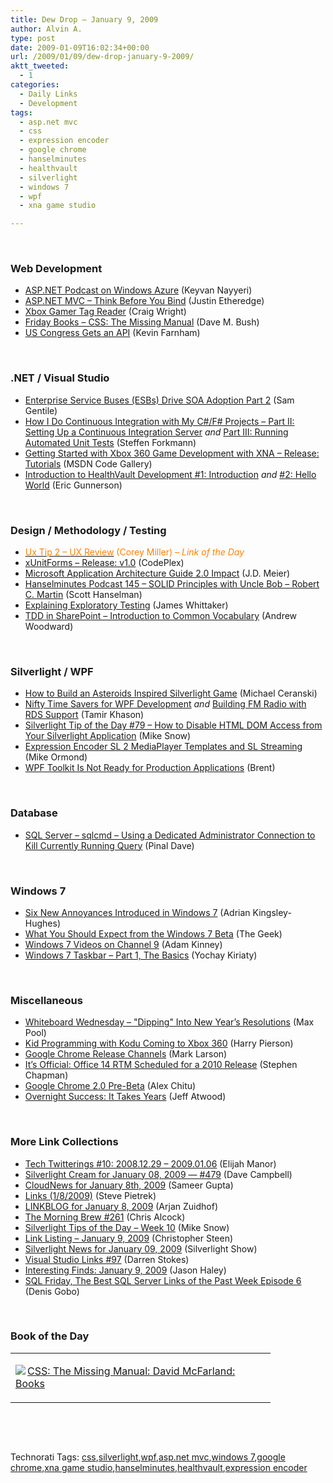 ```yaml
---
title: Dew Drop – January 9, 2009
author: Alvin A.
type: post
date: 2009-01-09T16:02:34+00:00
url: /2009/01/09/dew-drop-january-9-2009/
aktt_tweeted:
  - 1
categories:
  - Daily Links
  - Development
tags:
  - asp.net mvc
  - css
  - expression encoder
  - google chrome
  - hanselminutes
  - healthvault
  - silverlight
  - windows 7
  - wpf
  - xna game studio

---
```

&#160;

### Web Development

  * <a target="_blank" href="http://nayyeri.net/blog/asp-net-podcast-on-windows-azure/">ASP.NET Podcast on Windows Azure</a> (Keyvan Nayyeri)
  * <a target="_blank" href="http://dotnet.dzone.com/news/aspnet-mvc-think-before-you-bi">ASP.NET MVC &#8211; Think Before You Bind</a> (Justin Etheredge)
  * <a target="_blank" href="http://www.codeproject.com/KB/applications/XboxTagReader.aspx">Xbox Gamer Tag Reader</a> (Craig Wright)
  * <a target="_blank" href="http://blog.dmbcllc.com/2009/01/09/friday-books-css-the-missing-manual/">Friday Books &#8211; CSS: The Missing Manual</a> (Dave M. Bush)
  * <a target="_blank" href="http://blog.programmableweb.com/2009/01/09/us-congress-gets-an-api/">US Congress Gets an API</a> (Kevin Farnham)

&#160;

### .NET / Visual Studio

  * <a target="_blank" href="http://samgentile.com/Web/neuron-esb/enterprise-service-buses-esbs-drive-soa-adoption-part-2/">Enterprise Service Buses (ESBs) Drive SOA Adoption Part 2</a> (Sam Gentile)
  * <a target="_blank" href="http://www.navision-blog.de/2009/01/08/how-i-do-continuous-integration-part-ii-continuous-integration-server/">How I Do Continuous Integration with My C#/F# Projects &#8211; Part II: Setting Up a Continuous Integration Server</a>&#160;_and_&#160;<a target="_blank" href="http://www.navision-blog.de/2009/01/08/how-i-do-continuous-integration-part-3-running-automated-unittests/">Part III: Running Automated Unit Tests</a> (Steffen Forkmann)
  * <a target="_blank" href="http://code.msdn.microsoft.com/XNAINXBOX360/Release/ProjectReleases.aspx?ReleaseId=2040">Getting Started with Xbox 360 Game Development with XNA &#8211; Release: Tutorials</a> (MSDN Code Gallery)
  * <a target="_blank" href="http://blogs.msdn.com/ericgu/archive/2009/01/08/introduction-to-healthvault-development-1-introduction.aspx">Introduction to HealthVault Development #1: Introduction</a>&#160;_and_&#160;<a target="_blank" href="http://blogs.msdn.com/ericgu/archive/2009/01/08/introduction-to-healthvault-development-2-hello-world.aspx">#2: Hello World</a> (Eric Gunnerson)

&#160;

### Design / Methodology / Testing

  * <a target="_blank" href="http://www.coreysportfolio.com/post/2009/01/Ux-Tip-2---UX-Review.aspx"><font color="#ff8000">Ux Tip 2 &#8211; UX Review</font></a> <font color="#ff8000">(Corey Miller)<em> – Link of the Day</em></font>
  * <a target="_blank" href="http://www.codeplex.com/xunitforms/Release/ProjectReleases.aspx?ReleaseId=21453">xUnitForms &#8211; Release: v1.0</a> (CodePlex)
  * <a target="_blank" href="http://blogs.msdn.com/jmeier/archive/2009/01/09/microsoft-application-architecture-guide-2-0-impact.aspx">Microsoft Application Architecture Guide 2.0 Impact</a> (J.D. Meier)
  * <a target="_blank" href="http://www.hanselman.com/blog/HanselminutesPodcast145SOLIDPrinciplesWithUncleBobRobertCMartin.aspx">Hanselminutes Podcast 145 &#8211; SOLID Principles with Uncle Bob &#8211; Robert C. Martin</a> (Scott Hanselman)
  * <a target="_blank" href="http://blogs.msdn.com/james_whittaker/archive/2009/01/08/explaining-exploratory-testing.aspx">Explaining Exploratory Testing</a> (James Whittaker)
  * <a target="_blank" href="http://www.21apps.com/sharepoint/tdd-with-di-vocabulary/">TDD in SharePoint &#8211; Introduction to Common Vocabulary</a> (Andrew Woodward)

&#160;

### Silverlight / WPF

  * <a target="_blank" href="http://www.codeproject.com/KB/silverlight/SpaceRocks.aspx">How to Build an Asteroids Inspired Silverlight Game</a> (Michael Ceranski)
  * <a target="_blank" href="http://khason.net/dev/nifty-time-savers-for-wpf-development/">Nifty Time Savers for WPF Development</a>&#160;_and_&#160;<a target="_blank" href="http://www.codeproject.com/KB/WPF/fmradio.aspx">Building FM Radio with RDS Support</a> (Tamir Khason)
  * <a target="_blank" href="http://silverlight.net/blogs/msnow/archive/2009/01/08/silverlight-tip-of-the-day-73-how-to-disable-html-dom-access-from-your-silverlight-application.aspx">Silverlight Tip of the Day #79 &#8211; How to Disable HTML DOM Access from Your Silverlight Application</a> (Mike Snow)
  * <a target="_blank" href="http://blogs.msdn.com/mikeormond/archive/2009/01/08/expression-encoder-sl-2-mediaplayer-templates-and-sl-streaming.aspx">Expression Encoder SL 2 MediaPlayer Templates and SL Streaming</a> (Mike Ormond)
  * <a target="_blank" href="http://www.codesnack.com/2009/01/08/wpf-toolkit-is-not-ready-for-production-applications/">WPF Toolkit Is Not Ready for Production Applications</a> (Brent)

&#160;

### Database

  * <a target="_blank" href="http://blog.sqlauthority.com/2009/01/09/sql-server-sqlcmd-using-a-dedicated-administrator-connection-to-kill-currently-running-query/">SQL Server &#8211; sqlcmd &#8211; Using a Dedicated Administrator Connection to Kill Currently Running Query</a> (Pinal Dave)

&#160;

### Windows 7

  * <a target="_blank" href="http://blogs.zdnet.com/hardware/?p=3261">Six New Annoyances Introduced in Windows 7</a> (Adrian Kingsley-Hughes)
  * <a target="_blank" href="http://www.howtogeek.com/howto/the-geek-blog/what-you-should-expect-from-the-windows-7-beta/">What You Should Expect from the Windows 7 Beta</a> (The Geek)
  * <a target="_blank" href="http://adamkinney.com/blog/396/default.aspx">Windows 7 Videos on Channel 9</a> (Adam Kinney)
  * <a target="_blank" href="http://blogs.msdn.com/yochay/archive/2009/01/06/windows-7-taskbar-part-1-the-basics.aspx">Windows 7 Taskbar &#8211; Part 1, The Basics</a> (Yochay Kiriaty)

&#160;

### Miscellaneous

  * <a target="_blank" href="http://www.codesqueeze.com/whiteboard-wednesday-dipping-into-new-years-resolutions/">Whiteboard Wednesday &#8211; "Dipping" Into New Year&#8217;s Resolutions</a> (Max Pool)
  * <a target="_blank" href="http://devhawk.net/2009/01/08/Kid+Programming+With+Kodu+Coming+To+Xbox+360.aspx">Kid Programming with Kodu Coming to Xbox 360</a> (Harry Pierson)
  * <a target="_blank" href="http://blog.chromium.org/2009/01/google-chrome-release-channels.html">Google Chrome Release Channels</a> (Mark Larson)
  * <a target="_blank" href="http://uxevangelist.blogspot.com/2009/01/its-official-office-14-rtm-scheduled.html">It&#8217;s Official: Office 14 RTM Scheduled for a 2010 Release</a> (Stephen Chapman)
  * <a target="_blank" href="http://googlesystem.blogspot.com/2009/01/google-chrome-20-pre-beta.html">Google Chrome 2.0 Pre-Beta</a> (Alex Chitu)
  * <a target="_blank" href="http://www.codinghorror.com/blog/archives/001207.html">Overnight Success: It Takes Years</a> (Jeff Atwood)

&#160;

### More Link Collections

  * <a target="_blank" href="http://webdevdotnet.blogspot.com/2009/01/tech-twitterings-10-20081229-20090106.html">Tech Twitterings #10: 2008.12.29 &#8211; 2009.01.06</a> (Elijah Manor)
  * <a target="_blank" href="http://geekswithblogs.net/WynApseTechnicalMusings/archive/2009/01/08/128495.aspx">Silverlight Cream for January 08, 2009 &#8212; #479</a> (Dave Campbell)
  * <a target="_blank" href="http://www.cloudave.com/link/cloudnews-for-january-8th-2009">CloudNews for January 8th, 2009</a> (Sameer Gupta)
  * <a target="_blank" href="http://spietrek.blogspot.com/2009/01/links-182009.html">Links (1/8/2009)</a> (Steve Pietrek)
  * <a target="_blank" href="http://www.arjansworld.com/2009/01/08/linkblog-for-january-8-2009/">LINKBLOG for January 8, 2009</a> (Arjan Zuidhof)
  * <a target="_blank" href="http://blog.cwa.me.uk/2009/01/09/the-morning-brew-261/">The Morning Brew #261</a> (Chris Alcock)
  * <a target="_blank" href="http://blogs.msdn.com/webdevtools/archive/2009/01/08/silverlight-tips-of-the-day-week-10.aspx">Silverlight Tips of the Day &#8211; Week 10</a> (Mike Snow)
  * <a target="_blank" href="http://www.dotnetjunkies.com/WebLog/csteen/archive/2009/01/09/565348.aspx">Link Listing &#8211; January 9, 2009</a> (Christopher Steen)
  * <a target="_blank" href="http://www.silverlightshow.net/news/Silverlight-News-for-January-09-2008.aspx">Silverlight News for January 09, 2009</a> (Silverlight Show)
  * <a target="_blank" href="http://visualstudiohacks.com/blog/visual-studio-links-97/">Visual Studio Links #97</a> (Darren Stokes)
  * <a target="_blank" href="http://jasonhaley.com/blog/archive/2009/01/09/142695.aspx">Interesting Finds: January 9, 2009</a> (Jason Haley)
  * <a target="_blank" href="http://blogs.lessthandot.com/index.php/DataMgmt/DataDesign/sql-friday-the-best-sql-server-links-of--6">SQL Friday, The Best SQL Server Links of the Past Week Episode 6</a> (Denis Gobo)

&#160;

### Book of the Day

<div style="padding-bottom: 0px; margin: 0px; padding-left: 0px; padding-right: 0px; display: inline; float: none; padding-top: 0px" id="scid:7dc1bd33-94bd-46fd-a20b-0131235bcd47:679cfe74-874b-496f-984c-18b078912476" class="wlWriterEditableSmartContent">
  <table cellspacing="0" cellpadding="2" width="400" border="0" unselectable="on">
    <tr>
      <td valign="top" width="400">
        <p>
          <a title="CSS: The Missing Manual: David McFarland: Books" href="http://www.amazon.com/exec/obidos/ASIN/0596526873/alvinashcraft-20"><img data-recalc-dims="1" decoding="async" src="https://i0.wp.com/images.amazon.com/images/P/0596526873.01.MZZZZZZZ.jpg?w=660" border="0" align="left" style="float:left" />CSS: The Missing Manual: David McFarland: Books</a>
        </p>
      </td>
    </tr>
  </table>
</div>

&#160;

<div style="padding-bottom: 0px; margin: 0px; padding-left: 0px; padding-right: 0px; display: inline; float: none; padding-top: 0px" id="scid:C16BAC14-9A3D-4c50-9394-FBFEF7A93539:234a1509-050c-4f65-8bc9-db4a71095b68" class="wlWriterEditableSmartContent">
  <!--dotnetkickit-->
</div>

&#160;

<div style="padding-bottom: 0px; margin: 0px; padding-left: 0px; padding-right: 0px; display: inline; float: none; padding-top: 0px" id="scid:0767317B-992E-4b12-91E0-4F059A8CECA8:8ab7c7bd-ad27-443e-914d-3a880edcaf5a" class="wlWriterEditableSmartContent">
  Technorati Tags: <a href="http://technorati.com/tags/css" rel="tag">css</a>,<a href="http://technorati.com/tags/silverlight" rel="tag">silverlight</a>,<a href="http://technorati.com/tags/wpf" rel="tag">wpf</a>,<a href="http://technorati.com/tags/asp.net+mvc" rel="tag">asp.net mvc</a>,<a href="http://technorati.com/tags/windows+7" rel="tag">windows 7</a>,<a href="http://technorati.com/tags/google+chrome" rel="tag">google chrome</a>,<a href="http://technorati.com/tags/xna+game+studio" rel="tag">xna game studio</a>,<a href="http://technorati.com/tags/hanselminutes" rel="tag">hanselminutes</a>,<a href="http://technorati.com/tags/healthvault" rel="tag">healthvault</a>,<a href="http://technorati.com/tags/expression+encoder" rel="tag">expression encoder</a>
</div>